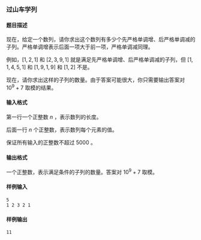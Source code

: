 ### 过山车学列

#### 题目描述

现在，给定一个数列，请你求出这个数列有多少个先严格单调增、后严格单调减的子列。严格单调增表示后面一项大于前一项，严格单调减同理。

例如，$[1,2,1]$ 和 $[2,3,9,1]$ 就是满足先严格单调增、后严格单调减的子列，但 $[1,1,4,5,1]$ 和 $[1,9,1,9]$ 和 $[1,2]$ 不是。

现在，请你求出这样的子列的数量。由于答案可能很大，你只需要输出答案对 $10^9+7$ 取模的结果。

#### 输入格式

第一行一个正整数 $n$ ，表示数列的长度。

后面一行 $n$ 个正整数，表示数列每个元素的值。

保证所有输入的正整数不超过 $5000$ 。

#### 输出格式

一个正整数，表示满足条件的子列的数量。答案对 $10^9+7$ 取模。

#### 样例输入

```
5
1 2 3 2 1
```

#### 样例输出

```
11
```
